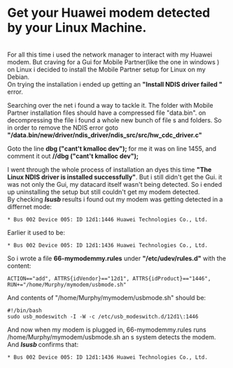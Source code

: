 <h1>
  Get your Huawei modem detected by your Linux Machine.
</h1>

<br>
For all this time i used the network manager to interact with my Huawei modem. But craving for a Gui for Mobile Partner(like the one in windows ) on Linux i decided to install the Mobile Partner setup for Linux on my Debian.	<br>
On trying the installation i ended up getting an <b> "Install NDIS driver failed "</b> error.	<br>

Searching over the net i found a way to tackle it. The folder with Mobile Partner installation files should have a compressed file "data.bin". on decompressing the file i found a whole new bunch of file s and folders. So in order to remove the NDIS error goto <b> "/data.bin/new/driver/ndis_driver/ndis_src/src/hw_cdc_driver.c" </b>	<br>

Goto the line <b> dbg ("cant't kmalloc dev"); </b> for me it was on line 1455, and comment it out <b> //dbg ("cant't kmalloc dev");</b>	<br>

I went through the whole process of installation an dyes this time <b>"The Linux NDIS driver is installed successfully"</b>.
But i still didn't get the Gui. it was not only the Gui, my datacard itself wasn't being detected. So i ended up uninstalling the setup but still couldn't get my modem detected.	<br>
By checking <b><i> lsusb </i></b> results i found out my modem was getting detected in a differnet mode:

	* Bus 002 Device 005: ID 12d1:1446 Huawei Technologies Co., Ltd.
Earlier it used to be:

	* Bus 002 Device 005: ID 12d1:1436 Huawei Technologies Co., Ltd.

So i wrote a file <b>66-mymodemmy.rules</b> under <b>"/etc/udev/rules.d"</b> with the content:

	ACTION=="add", ATTRS{idVendor}=="12d1", ATTRS{idProduct}=="1446", RUN+="/home/Murphy/mymodem/usbmode.sh"

And contents of "/home/Murphy/mymodem/usbmode.sh" should be:

	#!/bin/bash
	sudo usb_modeswitch -I -W -c /etc/usb_modeswitch.d/12d1\:1446

And now when my modem is plugged in, 66-mymodemmy.rules runs /home/Murphy/mymodem/usbmode.sh an s system detects the modem.
And  <b><i> lsusb </i></b> confirms that:
	
	* Bus 002 Device 005: ID 12d1:1436 Huawei Technologies Co., Ltd.

